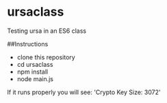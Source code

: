 # ursaclass
Testing ursa in an ES6 class

##Instructions
- clone this repository
- cd ursaclass
- npm install
- node main.js

If it runs properly you will see: 'Crypto Key Size:  3072'
